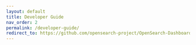 ```yaml
---
layout: default
title: Developer Guide
nav_order: 2
permalink: /developer-guide/
redirect_to: https://github.com/opensearch-project/OpenSearch-Dashboards/blob/main/DEVELOPER_GUIDE.md
---
```

